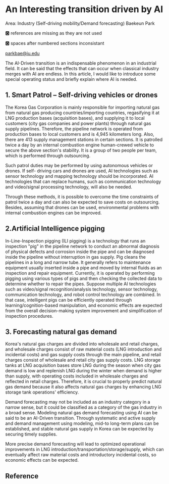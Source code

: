 # An Interesting transition driven by AI

Area: Industry (Self-driving mobility/Demand forecasting) Baekeun Park

:o2: references are missing as they are not used

:o2: spaces after numbered sections inconsistant

parkbae@iu.edu

The AI-Driven transition is an indispensable phenomenon in an
industrial field. It can be said that the effects that can occur when
classical industry merges with AI are endless. In this article, I
would like to introduce some special operating status and briefly
explain where AI is needed.

## 1. Smart Patrol – Self-driving vehicles or drones

The Korea Gas Corporation is mainly responsible for importing natural
gas from natural gas producing countries/importing countries,
regasifying it at LNG production bases (acquisition bases), and
supplying it to local customers (city gas companies and power plants)
through natural gas supply pipelines. Therefore, the pipeline network
is operated from production bases to local customers and is 4,945
kilometers long. Also, there are 413 supply management stations in
certain sections. It is patrolled twice a day by an internal
combustion engine human-crewed vehicle to secure the above section's
stability. It is a group of two people per team, which is performed
through outsourcing.

Such patrol duties may be performed by using autonomous vehicles or
drones. If self- driving cars and drones are used, AI technologies
such as sensor technology and mapping technology should be
incorporated. AI technologies that can replace humans, such as
communication technology and video/signal processing technology, will
also be needed.
 
Through these methods, it is possible to overcome the time constraints
of patrol twice a day and can also be expected to save costs on
outsourcing. Besides, assuming that drones can be used, environmental
problems with internal combustion engines can be improved.

## 2.Artificial Intelligence pigging

In-Line-Inspection pigging (ILI pigging) is a technology that runs an
inspection "pig" in the pipeline network to conduct an abnormal
diagnosis of physical defects and corrosion inside the pipe and can be
diagnosed inside the pipeline without interruption in gas supply. Pig
cleans the pipelines in a long and narrow tube. It generally refers to
maintenance equipment usually inserted inside a pipe and moved by
internal fluids as an inspection and repair equipment. Currently, it
is operated by performing pigging using various types of pigs and then
checking the collected data to determine whether to repair the pipes.
Suppose multiple AI technologies such as video/signal
recognition/analysis technology, sensor technology, communication
technology, and robot control technology are combined. In that case,
intelligent pigs can be efficiently operated through
learning/cognition-based manipulation, and economic effects are
expected from the overall decision-making system improvement and
simplification of inspection procedures.

## 3. Forecasting natural gas demand

Korea's natural gas charges are divided into wholesale and retail
charges, and wholesale charges consist of raw material costs (LNG
introduction and incidental costs) and gas supply costs through the main
pipeline, and retail charges consist of wholesale and retail city gas
supply costs. LNG storage tanks at LNG acquisition bases store LNG
during the season when city gas demand is low and replenish LNG during
the winter when demand is higher than supply, with operating costs
included in wholesale charges and reflected in retail charges.
Therefore, it is crucial to properly predict natural gas demand
because it also affects natural gas charges by enhancing LNG storage
tank operations' efficiency.

Demand forecasting may not be included as an industry category in a
narrow sense, but it could be classified as a category of the gas
industry in a broad sense. Modeling natural gas demand forecasting
using AI can be said to be an AI-Driven transition. Through systematic
and active supply and demand management using modeling, mid-to
long-term plans can be established, and stable natural gas supply in
Korea can be expected by securing timely supplies.

More precise demand forecasting will lead to optimized operational
improvements in LNG introduction/transportation/storage/supply, which
can eventually affect raw material costs and introductory incidental
costs, so economic effects can be expected.

## Reference

[^1]: https://www.kogas.or.kr:9450/portal/index.do

[^2]: https://www.kiro.re.kr/dev/nintro.asp
